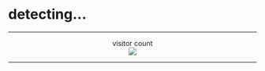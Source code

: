 # detecting...

---



<p align="center"> 
  visitor count<br>
  <img src="https://profile-counter.glitch.me/amirullanz/count.svg" />
</p>



---



